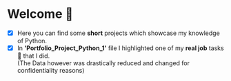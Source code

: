 # Welcome 👋
- [x] Here you can find some **short** projects which showcase my knowledge of Python.
- [x] In **'Portfolio_Project_Python_1'** file I highlighted one of my **real job** tasks 🧾 that I did. <br/>
      (The Data however was drastically reduced and changed for confidentiality reasons)

